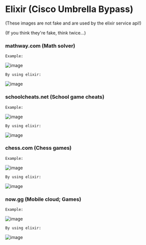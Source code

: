 # Elixir (Cisco Umbrella Bypass)

(These images are not fake and are used by the elixir service api!)

(If you think they're fake, think twice...)

### mathway.com (Math solver)

`Example:`

![image](https://user-images.githubusercontent.com/100814109/213326949-217bbd2c-07d4-4181-a543-efef1cf29fe3.png)

`By using elixir:`

![image](https://user-images.githubusercontent.com/100814109/213327236-de2234d8-c641-45a1-a45c-00284593b9ea.png)

### schoolcheats.net (School game cheats)

`Example:`

![image](https://user-images.githubusercontent.com/100814109/213327427-1d0a1312-5ef9-4052-ab5d-cf6ea1b2c0d7.png)

`By using elixir:`

![image](https://user-images.githubusercontent.com/100814109/213327501-adb126ec-95b1-44f4-bec3-53656298d1b4.png)

### chess.com (Chess games)

`Example:`

![image](https://user-images.githubusercontent.com/100814109/213327656-0a519882-0a9a-4ce7-bf01-a82fbc6b75df.png)

`By using elixir:`

![image](https://user-images.githubusercontent.com/100814109/213327727-abfd080a-d55c-4d16-8a85-3fdc19c28dbf.png)

### now.gg (Mobile cloud; Games)

`Example:`

![image](https://user-images.githubusercontent.com/100814109/213334145-0133504b-d306-49ec-a95a-7bc2a0edf457.png)


`By using elixir:`

![image](https://user-images.githubusercontent.com/100814109/213334289-ae56f607-edf0-4a39-8a98-b4ebd0ad930c.png)

